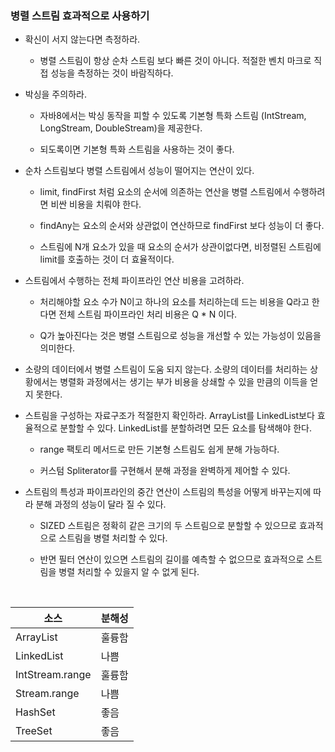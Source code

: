 ### 병렬 스트림 효과적으로 사용하기

- 확신이 서지 않는다면 측정하라.
    - 병렬 스트림이 항상 순차 스트림 보다 빠른 것이 아니다. 적절한 벤치 마크로 직접 성능을 측정하는 것이 바람직하다.


- 박싱을 주의하라.
    - 자바8에서는 박싱 동작을 피할 수 있도록 기본형 특화 스트림 (IntStream, LongStream, DoubleStream)을 제공한다.
      
    - 되도록이면 기본형 특화 스트림을 사용하는 것이 좋다.
    

- 순차 스트림보다 병렬 스트림에서 성능이 떨어지는 연산이 있다.
    - limit, findFirst 처럼 요소의 순서에 의존하는 연산을 병렬 스트림에서 수행하려면 비싼 비용을 치뤄야 한다.
    
    - findAny는 요소의 순서와 상관없이 연산하므로 findFirst 보다 성능이 더 좋다.
   
    - 스트림에 N개 요소가 있을 때 요소의 순서가 상관이없다면, 비정렬된 스트림에 limit를 호출하는 것이 더 효율적이다.
  
  
- 스트림에서 수행하는 전체 파이프라인 연산 비용을 고려하라.
    - 처리해야할 요소 수가 N이고 하나의 요소를 처리하는데 드는 비용을 Q라고 한다면 전체 스트림 파이프라인 처리 비용은 Q * N 이다.
      
    - Q가 높아진다는 것은 병렬 스트림으로 성능을 개선할 수 있는 가능성이 있음을 의미한다.

   
- 소량의 데이터에서 병렬 스트림이 도움 되지 않는다. 소량의 데이터를 처리하는 상황에서는 병렬화 과정에서는 생기는 부가 비용을 상쇄할 수 있을 만큼의 이득을 얻지 못한다.


- 스트림을 구성하는 자료구조가 적절한지 확인하라. ArrayList를 LinkedList보다 효율적으로 분할할 수 있다. LinkedList를 분할하려면 모든 요소를 탐색해야 한다.
    - range 팩토리 메서드로 만든 기본형 스트림도 쉽게 분해 가능하다.
      
    - 커스텀 Spliterator를 구현해서 분해 과정을 완벽하게 제어할 수 있다.
    
    
- 스트림의 특성과 파이프라인의 중간 연산이 스트림의 특성을 어떻게 바꾸는지에 따라 분해 과정의 성능이 달라 질 수 있다.
    - SIZED 스트림은 정확히 같은 크기의 두 스트림으로 분할할 수 있으므로 효과적으로 스트림을 병렬 처리할 수 있다.
      
    - 반면 필터 연산이 있으면 스트림의 길이를 예측할 수 없으므로 효과적으로 스트림을 병렬 처리할 수 있을지 알 수 없게 된다.


<br> 

|소스|분해성|
|------|---|
|ArrayList|훌륭함|
|LinkedList|나쁨|
|IntStream.range|훌륭함|
|Stream.range|나쁨|
|HashSet|좋음|
|TreeSet|좋음|
    
    
